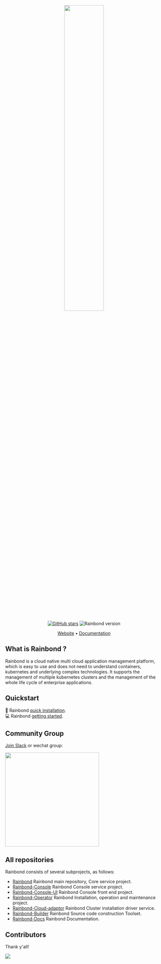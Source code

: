 <div align="center">

<img src="https://static.goodrain.com/logo/logo-long.png" width="50%">

[![GitHub stars](https://img.shields.io/github/stars/goodrain/rainbond.svg?style=flat-square)](https://github.com/goodrain/rainbond/stargazers)
![Rainbond version](https://img.shields.io/badge/version-v5.X-brightgreen.svg)

[Website](https://www.rainbond.com) • [Documentation](https://www.rainbond.com/docs)
  
</div>

## What is Rainbond ?

Rainbond is a cloud native multi cloud application management platform, which is easy to use and does not need to understand containers, kubernetes and underlying complex technologies. It supports the management of multiple kubernetes clusters and the management of the whole life cycle of enterprise applications. 

## Quickstart

🚀 Rainbond [quick installation](https://www.rainbond.com/docs/quick-start/quick-install/).  
💻 Rainbond [getting started](https://www.rainbond.com/docs/quick-start/getting-started/).

## Community Group

[Join Slack](https://join.slack.com/t/rainbond-slack/shared_invite/zt-1ft4g75pg-KJ0h_IAtvG9DMgeE_BNjZQ) or wechat group:

<img width="300px" src="https://static.goodrain.com/wechat/weChat.jpg"/>

## All repositories

Rainbond consists of several subprojects, as follows:

- [Rainbond](https://github.com/goodrain/rainbond) Rainbond main repository, Core service project.
- [Rainbond-Console](https://github.com/goodrain/rainbond-console) Rainbond Console service project.
- [Rainbond-Console-UI](https://github.com/goodrain/rainbond-ui) Rainbond Console front end project.
- [Rainbond-Operator](https://github.com/goodrain/rainbond-operator) Rainbond Installation, operation and maintenance project.
- [Rainbond-Cloud-adaptor](https://github.com/goodrain/cloud-adaptor) Rainbond Cluster installation driver service.
- [Rainbond-Builder](https://github.com/goodrain/builder) Rainbond Source code construction Toolset.
- [Rainbond-Docs](https://github.com/goodrain/rainbond-docs) Rainbond Documentation.

## Contributors

Thank y'all!

<a href="https://github.com/goodrain/rainbond/graphs/contributors">
  <img src="https://contrib.rocks/image?repo=goodrain/rainbond" />
</a>
